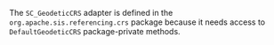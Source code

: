 The `SC_GeodeticCRS` adapter is defined in the `org.apache.sis.referencing.crs`
package because it needs access to `DefaultGeodeticCRS` package-private methods.
